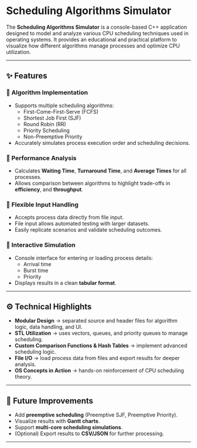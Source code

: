# Scheduling Algorithms Simulator

The **Scheduling Algorithms Simulator** is a console-based C++ application designed to model and analyze various CPU scheduling techniques used in operating systems. It provides an educational and practical platform to visualize how different algorithms manage processes and optimize CPU utilization.

---

## ✨ Features

### 🔹 Algorithm Implementation
- Supports multiple scheduling algorithms:
  - First-Come-First-Serve (FCFS)
  - Shortest Job First (SJF)
  - Round Robin (RR)
  - Priority Scheduling
  - Non-Preemptive Priority
- Accurately simulates process execution order and scheduling decisions.

### 🔹 Performance Analysis
- Calculates **Waiting Time**, **Turnaround Time**, and **Average Times** for all processes.
- Allows comparison between algorithms to highlight trade-offs in **efficiency**, and **throughput**.

### 🔹 Flexible Input Handling
- Accepts process data directly from file input.
- File input allows automated testing with larger datasets.
- Easily replicate scenarios and validate scheduling outcomes.

### 🔹 Interactive Simulation
- Console interface for entering or loading process details:
  - Arrival time
  - Burst time
  - Priority
- Displays results in a clean **tabular format**.

---

## ⚙️ Technical Highlights
- **Modular Design** → separated source and header files for algorithm logic, data handling, and UI.
- **STL Utilization** → uses vectors, queues, and priority queues to manage scheduling.
- **Custom Comparison Functions & Hash Tables** → implement advanced scheduling logic.
- **File I/O** → load process data from files and export results for deeper analysis.
- **OS Concepts in Action** → hands-on reinforcement of CPU scheduling theory.

---

## 🚀 Future Improvements
- Add **preemptive scheduling** (Preemptive SJF, Preemptive Priority).
- Visualize results with **Gantt charts**.
- Support **multi-core scheduling simulations**.
- (Optional) Export results to **CSV/JSON** for further processing.

---

